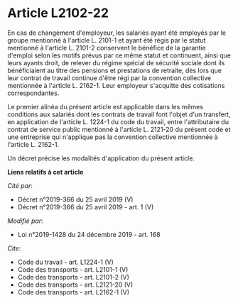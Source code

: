 # Article L2102-22

En cas de changement d'employeur, les salariés ayant été employés par le groupe mentionné à l'article L. 2101-1 et ayant été
régis par le statut mentionné à l'article L. 2101-2 conservent le bénéfice de la garantie d'emploi selon les motifs prévus
par ce même statut et continuent, ainsi que leurs ayants droit, de relever du régime spécial de sécurité sociale dont ils
bénéficiaient au titre des pensions et prestations de retraite, dès lors que leur contrat de travail continue d'être régi par
la convention collective mentionnée à l'article L. 2162-1. Leur employeur s'acquitte des cotisations correspondantes. 

Le premier alinéa du présent article est applicable dans les mêmes conditions aux salariés dont les contrats de travail font
l'objet d'un transfert, en application de l'article L. 1224-1 du code du travail, entre l'attributaire du contrat de service
public mentionné à l'article L. 2121-20 du présent code et une entreprise qui n'applique pas la convention collective
mentionnée à l'article L. 2162-1. 

Un décret précise les modalités d'application du présent article.

**Liens relatifs à cet article**

_Cité par_:

  - Décret n°2019-366 du 25 avril 2019 (V)
  - Décret n°2019-366 du 25 avril 2019 - art. 1 (V)

_Modifié par_:

  - Loi n°2019-1428 du 24 décembre 2019 - art. 168

_Cite_:

  - Code du travail - art. L1224-1 (V)
  - Code des transports - art. L2101-1 (V)
  - Code des transports - art. L2101-2 (V)
  - Code des transports - art. L2121-20 (V)
  - Code des transports - art. L2162-1 (V)

